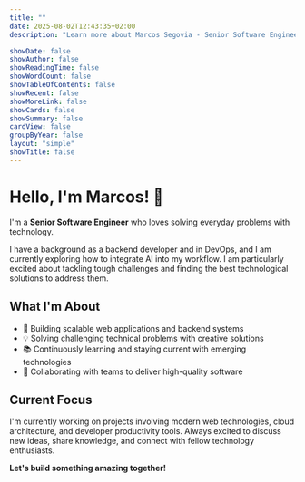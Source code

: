 ```yaml
---
title: ""
date: 2025-08-02T12:43:35+02:00
description: "Learn more about Marcos Segovia - Senior Software Engineer, Technology Enthusiast, and Problem Solver"

showDate: false
showAuthor: false
showReadingTime: false
showWordCount: false
showTableOfContents: false
showRecent: false
showMoreLink: false
showCards: false
showSummary: false
cardView: false
groupByYear: false
layout: "simple"
showTitle: false
---
```


# Hello, I'm Marcos! 👋

I'm a **Senior Software Engineer** who loves solving everyday problems with technology. 

I have a background as a backend developer and in DevOps, and I am currently exploring how to integrate AI into my workflow. I am particularly excited about tackling tough challenges and finding the best technological solutions to address them.

## What I'm About

- 🚀 Building scalable web applications and backend systems
- 💡 Solving challenging technical problems with creative solutions
- 📚 Continuously learning and staying current with emerging technologies
- 🤝 Collaborating with teams to deliver high-quality software

## Current Focus

I'm currently working on projects involving modern web technologies, cloud architecture, and developer productivity tools. Always excited to discuss new ideas, share knowledge, and connect with fellow technology enthusiasts.

**Let's build something amazing together!**